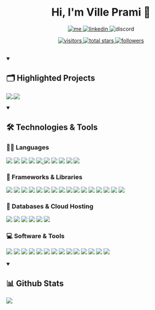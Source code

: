 <h1 align="center">Hi, I'm Ville Prami 👋</h1>

<p align="center">
    <a href="https://ville-prami.vercel.app/">
        <img alt="me" title="Me" src="https://img.shields.io/badge/website-000000?style=for-the-badge&logo=About.me&logoColor=white" />
    </a>
    <a href="https://www.linkedin.com/in/ville-prami/">
        <img alt="linkedin" title="LinkedIn" src="https://img.shields.io/badge/LinkedIn-0077B5?style=for-the-badge&logo=linkedin&logoColor=white" />
    </a>
     <a>
        <img alt="discord" title="Discord" src="https://img.shields.io/badge/Discord-5865F2?style=for-the-badge&logo=discord&logoColor=white" />
    </a>
    

</p>

<p align="center"> 
    <a href="https://visitorbadge.io/status?path=https%3A%2F%2Fgithub.com%2FPrVille">
        <img alt="visitors" title="Visitor badge" src="https://api.visitorbadge.io/api/visitors?path=https%3A%2F%2Fgithub.com%2FPrVille&label=Visitors&countColor=%23257bbe" />
    </a>
    <a href="https://github.com/PrVille?tab=repositories&q=&type=&language=&sort=stargazers">
        <img alt="total stars" title="Total stars on GitHub" src="https://img.shields.io/github/stars/prville?color=%23beb025&style=for-the-badge" />
    </a>
    <a href="https://github.com/PrVille?tab=followers">
        <img alt="followers" title="Follow me on Github" src="https://img.shields.io/github/followers/prville?color=%2325be3f&style=for-the-badge" />
    </a>
</p>

</br>

<details open>
    <summary><h2>🗂️ Highlighted Projects</h2></summary>
    <p>
        <a href="https://github.com/PrVille/Gym_Log_App">
            <img align="center" src="https://github-readme-stats.vercel.app/api/pin/?username=prville&repo=gym_log_app" />
        </a> 
        <a href="https://github.com/PrVille/Dev_Tools">
            <img align="center" src="https://github-readme-stats.vercel.app/api/pin/?username=prville&repo=dev_tools" />
        </a> 
    </p>
</details>

<details open>
    <summary><h2>🛠️ Technologies & Tools</h2></summary>
    <h3>👨‍💻 Languages</h3>
        <p>
            <img src="https://img.shields.io/badge/C%2B%2B-00599C?style=for-the-badge&logo=c%2B%2B&logoColor=white" />
            <img src="https://img.shields.io/badge/CSS-1572B6?style=for-the-badge&logo=css3&logoColor=white" />
            <img src="https://img.shields.io/badge/-GraphQL-E10098?style=for-the-badge&logo=graphql&logoColor=white" />
            <img src="https://img.shields.io/badge/HTML-E34F26?style=for-the-badge&logo=html5&logoColor=white" />
            <a href="https://github.com/PrVille?tab=repositories&q=&type=&language=javascript&sort=">
                <img src="https://img.shields.io/badge/JavaScript-323330?style=for-the-badge&logo=javascript&logoColor=F7DF1E" />
            </a>
            <img src="https://img.shields.io/badge/Markdown-000000?style=for-the-badge&logo=markdown&logoColor=white" />
            <img src="https://img.shields.io/badge/Python-FFD43B?style=for-the-badge&logo=python&logoColor=blue" />
            <img src="https://img.shields.io/badge/Scala-DC322F?style=for-the-badge&logo=scala&logoColor=white" />
            <img src="https://custom-icon-badges.demolab.com/badge/SQL-025E8C.svg?style=for-the-badge&logo=database&logoColor=white" />
            <img src="https://img.shields.io/badge/TypeScript-007ACC?style=for-the-badge&logo=typescript&logoColor=white" />
        </p>
    <h3>🚀 Frameworks & Libraries</h3>
        <p>
            <img src="https://img.shields.io/badge/Apollo%20GraphQL-311C87?&style=for-the-badge&logo=Apollo%20GraphQL&logoColor=white" />
            <img src="https://img.shields.io/badge/bootstrap-%23563D7C.svg?style=for-the-badge&logo=bootstrap&logoColor=white" />
            <img src="https://img.shields.io/badge/-cypress-%23E5E5E5?style=for-the-badge&logo=cypress&logoColor=058a5e" />
            <img src="https://img.shields.io/badge/deno%20js-000000?style=for-the-badge&logo=deno&logoColor=white" />
            <img src="https://img.shields.io/badge/expo-1C1E24?style=for-the-badge&logo=expo&logoColor=#D04A37" />
            <img src="https://img.shields.io/badge/Express.js-000000?style=for-the-badge&logo=express&logoColor=white" />
            <img src="https://img.shields.io/badge/github%20actions-%232671E5.svg?style=for-the-badge&logo=githubactions&logoColor=white" />
            <img src="https://img.shields.io/badge/-jest-%23C21325?style=for-the-badge&logo=jest&logoColor=white" />
            <img src="https://img.shields.io/badge/MUI-%230081CB.svg?style=for-the-badge&logo=mui&logoColor=white" />
            <img src="https://img.shields.io/badge/NPM-%23CB3837.svg?style=for-the-badge&logo=npm&logoColor=white" />
            <img src="https://img.shields.io/badge/node.js-6DA55F?style=for-the-badge&logo=node.js&logoColor=white" />
            <img src="https://img.shields.io/badge/NODEMON-%23323330.svg?style=for-the-badge&logo=nodemon&logoColor=%BBDEAD" />
            <img src="https://img.shields.io/badge/react-%2320232a.svg?style=for-the-badge&logo=react&logoColor=%2361DAFB" />
            <img src="https://img.shields.io/badge/react_native-%2320232a.svg?style=for-the-badge&logo=react&logoColor=%2361DAFB" />
            <img src="https://img.shields.io/badge/React_Router-CA4245?style=for-the-badge&logo=react-router&logoColor=white" />
            <img src="https://img.shields.io/badge/redux-%23593d88.svg?style=for-the-badge&logo=redux&logoColor=white" />
        </p>
    <h3>💾 Databases & Cloud Hosting</h3>
        <p>
            <img src="https://img.shields.io/badge/github_pages-%23121011.svg?style=for-the-badge&logo=github&logoColor=white" />            
            <img src="https://img.shields.io/badge/MongoDB-4EA94B?style=for-the-badge&logo=mongodb&logoColor=white" />
            <img src="https://img.shields.io/badge/Sequelize-52B0E7?style=for-the-badge&logo=Sequelize&logoColor=white" />
            <img src="https://img.shields.io/badge/SQLite-07405e.svg?style=for-the-badge&logo=sqlite&logoColor=white" />
            <img src="https://img.shields.io/badge/postgres-%23316192.svg?style=for-the-badge&logo=postgresql&logoColor=white" />
            <img src="https://img.shields.io/badge/vercel-%23000000.svg?style=for-the-badge&logo=vercel&logoColor=white" />
        </p>
    <h3>💻 Software & Tools</h3> 
        <p>
            <img src="https://img.shields.io/badge/Canva-%2300C4CC.svg?style=for-the-badge&logo=Canva&logoColor=white" />
            <img src="https://img.shields.io/badge/Docker-2CA5E0?style=for-the-badge&logo=docker&logoColor=white" />
            <img src="https://img.shields.io/badge/Eclipse-FE7A16.svg?style=for-the-badge&logo=Eclipse&logoColor=white" />
            <img src="https://img.shields.io/badge/ESLint-4B3263?style=for-the-badge&logo=eslint&logoColor=white" />
            <img src="https://img.shields.io/badge/git-%23F05033.svg?style=for-the-badge&logo=git&logoColor=white" />
            <img src="https://img.shields.io/badge/github-%23121011.svg?style=for-the-badge&logo=github&logoColor=white" />
            <img src="https://img.shields.io/badge/gitlab-%23181717.svg?style=for-the-badge&logo=gitlab&logoColor=white" />
            <img src="https://img.shields.io/badge/Google%20Sheets-34A853?style=for-the-badge&logo=google-sheets&logoColor=white" />
            <img src="https://img.shields.io/badge/IntelliJIDEA-000000.svg?style=for-the-badge&logo=intellij-idea&logoColor=white" />
            <img src="https://img.shields.io/badge/Microsoft_Office-D83B01?style=for-the-badge&logo=microsoft-office&logoColor=white" />
            <img src="https://img.shields.io/badge/nginx-%23009639.svg?style=for-the-badge&logo=nginx&logoColor=white" />
            <img src="https://img.shields.io/badge/Postman-FF6C37?style=for-the-badge&logo=Postman&logoColor=white" />
            <img src="https://img.shields.io/badge/Visual_Studio_Code-0078D4?style=for-the-badge&logo=visual%20studio%20code&logoColor=white" />
            <img src="https://img.shields.io/badge/Vite-B73BFE?style=for-the-badge&logo=vite&logoColor=FFD62E" />  
        </p>
</details>

<details open>
    <summary><h2>📊 Github Stats</h2></summary>
    <p>
        <a href="https://github.com/prville">
            <img align="center" src="https://github-readme-stats.vercel.app/api/top-langs/?username=prville&hide_progress=true" />
        </a> 
    </p>
</details>
